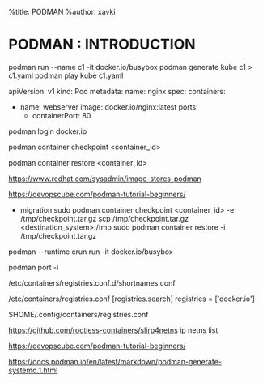 %title: PODMAN
%author: xavki


# PODMAN : INTRODUCTION




podman run --name c1 -it docker.io/busybox
podman generate kube c1 > c1.yaml
podman play kube c1.yaml

apiVersion: v1
kind: Pod
metadata:
  name: nginx
spec:
  containers:
  - name: webserver
    image: docker.io/nginx:latest
    ports:
    - containerPort: 80

podman login docker.io

podman container checkpoint <container_id>

podman container restore <container_id>


https://www.redhat.com/sysadmin/image-stores-podman

https://devopscube.com/podman-tutorial-beginners/

* migration
sudo podman container checkpoint <container_id> -e /tmp/checkpoint.tar.gz
scp /tmp/checkpoint.tar.gz <destination_system>:/tmp
sudo podman container restore -i /tmp/checkpoint.tar.gz


podman --runtime crun run -it docker.io/busybox


podman port -l

/etc/containers/registries.conf.d/shortnames.conf

/etc/containers/registries.conf
[registries.search]
registries = ['docker.io']

$HOME/.config/containers/registries.conf


https://github.com/rootless-containers/slirp4netns
ip netns list



https://devopscube.com/podman-tutorial-beginners/


https://docs.podman.io/en/latest/markdown/podman-generate-systemd.1.html
